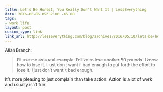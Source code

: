 ```yaml
---
title: Let's Be Honest, You Really Don’t Want It | LessEverything
date: 2016-06-06 09:02:00 -05:00
tags:
- work life
layout: post
custom_type: link
link_url: http://lesseverything.com/blog/archives/2016/05/10/lets-be-honest-you-really-dont-want-it/
---
```


Allan Branch:

> I’ll use me as a real example. I’d like to lose another 50 pounds. I know how to lose it. I just don’t want it bad enough to put forth the effort to lose it. I just don’t want it bad enough.

It’s more pleasing to just complain than take action. Action is a lot of work and usually isn’t fun.
